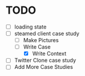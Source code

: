 # TODO

-   [ ] loading state
-   [ ] steamed client case study
    -   [ ] Make Pictures
    -   [ ] Write Case
        -   [x] Write Context
-   [ ] Twitter Clone case study
-   [ ] Add More Case Studies
